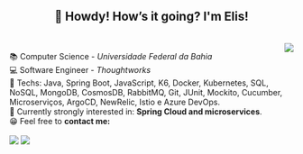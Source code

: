 <h2 align="center">🤠 Howdy! How’s it going? I'm Elis!</h2>

<br>

<img align="right" src="https://media1.giphy.com/media/RpfIXomvjCh8I/giphy.gif"/>

<p>
    
📚 Computer Science - *Universidade Federal da Bahia*  
💻 Software Engineer - *Thoughtworks*   
🎯 Techs: Java, Spring Boot, JavaScript, K6, Docker, Kubernetes, SQL, NoSQL, MongoDB, CosmosDB, RabbitMQ, Git, JUnit, Mockito, Cucumber, Microserviços, ArgoCD, NewRelic, Istio e Azure DevOps.  
🔎 Currently strongly interested in: **Spring Cloud and microservices**.   
😁 Feel free to **contact me:**  
    <br>
    <a href="mailto:emarcelatfs@gmail.com"><img src="https://img.shields.io/badge/Gmail-D14836?style=for-the-badge&logo=gmail&logoColor=white"/></a>
    <a href="https://www.linkedin.com/in/elismrclsa/"><img src="https://img.shields.io/badge/LinkedIn-0077B5?style=for-the-badge&logo=linkedin&logoColor=white"/></a> 
    
</p>

